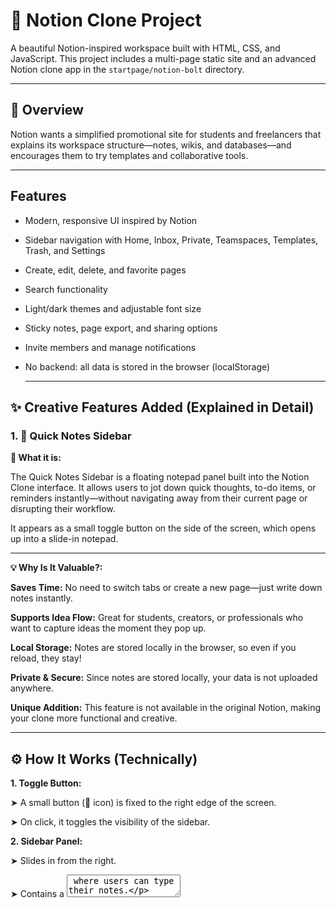 # 📝 Notion Clone Project

A beautiful Notion-inspired workspace built with HTML, CSS, and JavaScript. This project includes a multi-page static site and an advanced Notion clone app in the `startpage/notion-bolt` directory.

--- 
## 📌 Overview

Notion wants a simplified promotional site for students and freelancers that explains its workspace structure—notes, wikis, and databases—and encourages them to try templates and collaborative tools.

---

## Features

- Modern, responsive UI inspired by Notion
- Sidebar navigation with Home, Inbox, Private, Teamspaces, Templates, Trash, and Settings
- Create, edit, delete, and favorite pages
- Search functionality
- Light/dark themes and adjustable font size
- Sticky notes, page export, and sharing options
- Invite members and manage notifications
- No backend: all data is stored in the browser (localStorage)

  ---

## ✨ Creative Features Added (Explained in Detail)

### 1. 📝 Quick Notes Sidebar

**🧾 What it is:** 

The Quick Notes Sidebar is a floating notepad panel built into the Notion Clone interface. It allows users to jot down quick thoughts, to-do items, or reminders instantly—without navigating away from their current page or disrupting their workflow.

It appears as a small toggle button on the side of the screen, which opens up into a slide-in notepad.

---
**💡 Why Is It Valuable?:** 

   **Saves Time:** No need to switch tabs or create a new page—just write down notes instantly.

   **Supports Idea Flow:** Great for students, creators, or professionals who want to capture ideas the moment they pop up.

   **Local Storage:** Notes are stored locally in the browser, so even if you reload, they stay!

   **Private & Secure:** Since notes are stored locally, your data is not uploaded anywhere.

   **Unique Addition:** This feature is not available in the original Notion, making your clone more functional and creative.

---
## ⚙️ How It Works (Technically)

**1. Toggle Button:**

➤ A small button (📝 icon) is fixed to the right edge of the screen.

➤ On click, it toggles the visibility of the sidebar.

**2. Sidebar Panel:**

➤ Slides in from the right.

➤ Contains a <textarea> where users can type their notes.

**3. Save Notes:**

➤ Uses JavaScript + localStorage to save the notes in the browser.

➤ Notes persist even after page reload.

**4. Close Button:**

➤ Users can hide the sidebar anytime by clicking the close (❌) icon.

---

## 🌐 Example UI Flow:
Click 📝 → Sidebar slides in → Type something → It auto-saves using localStorage → Close it anytime.

---

## 🛠️ Technologies Used
- **HTML5** –Pages for note categories, embedded videos, and real-time collaboration promo

- **CSS3** – Soft typography, collapsible menus, floating sidebars

- **JavaScript** – Toggle views (list, Kanban), collapsible blocks, copy-to-clipboard
  
- **Google Fonts** – Clean, modern typography
  
- **Figma (Design Phase)** – Layout of dashboard, note blocks, and call-to-action sections
---



## 📁 Folder Structure

```
/ (root)
├── index.html                # Main landing page
├── styles.css                # Main styles
├── script.js                 # Header navigation logic
├── [other HTML pages]        # login, calendar, mail, ai, enterprise, pricing, etc.
├── assets/                   # Images, icons, videos
├── startpage/
│   └── notion-bolt/          # Advanced Notion clone app
│       ├── index.html
│       ├── styles.css
│       ├── script.js
│       ├── package.json
│       └── ...
```

## 🚀 How to Run the Project

1. Clone this repository:
   ```bash
   git clone https://github.com/RaginiSingh2024/Notion-Clone-Project.git
   ```

2. Open the folder and run the HTML file in your browser:
   ```bash
   cd Notion-clone-project
   open index.html   # or double-click the file manually
   ```

---

## 🌐 Live Demo

> Deployed via GitHub Pages:  
> [https://RaginiSingh2024.github.io/Notion-Clone-Project/](https://RaginiSingh2024.github.io/Notion-Clone-Project/)

---


## 📈 Future Enhancements

**🔒User Authentication**

Implement login/signup functionality using Firebase or OAuth to allow personalized note-taking and workspace management.

**🌙 Dark Mode Toggle**

Add a dark/light mode switch using CSS variables and JavaScript for better accessibility and user preference.

**📤 Cloud Syncing**

Store notes and pages on cloud databases (e.g., Firebase, Supabase) for cross-device support and data safety.

**🧩 Custom Templates**

Allow users to create and save their own templates for docs, wikis, and kanban boards.


**📅 Calendar & Reminders Integration**

Integrate a calendar system with the ability to set tasks, events, and automated reminders.


**📝 Markdown Support**

Enable users to write notes in markdown syntax and preview formatted output live.


**🧠 AI Summarizer / Assistant**

Add a basic AI assistant to help summarize long notes or suggest tags automatically.


**💬 Collaboration Support**

Introduce shared pages or live collaborative editing with WebSocket or Firebase Realtime DB.


**📎 File Attachments**
Let users upload and attach files/images within their pages or notes.


**🔍 Advanced Search**
Implement a smarter, fuzzy search to help users find any content across the workspace instantly.

---

## 🔗 Additional Resources

- 🎨 **Figma Prototype For Website:** [View UI Design](https://www.figma.com/proto/zahiyoE4ROINoXP8fxze8g/Notion-Clone-Project?node-id=0-1&t=I82iIErHO1HDpyRh-1)
- 🎨 **Figma Prototype For App:** [View UI Design](https://www.figma.com/proto/zahiyoE4ROINoXP8fxze8g/Notion-Clone-Project?node-id=13-18&t=I82iIErHO1HDpyRh-1)
- 📊 **Business Model Canvas:** [View Document](https://docs.google.com/spreadsheets/d/1jN0wnT8u4Vzsxdn18lJOmF0uYwDTc9JhzG5Pq_0VOLY/edit?usp=sharing)
- 📘 **Documentation:** [View Document](https://itmgrp-my.sharepoint.com/:w:/g/personal/isubtech_2024_raginis_itmgroup_itm_edu/Eb4bhjE_QiRPmRF9jpCEL0EBtL1NWmF5F3BidAlmNCAmkA?e=o15fiw)

---

## 📬 Contact

Created by Ragini Singh
GitHub: [https://github.com/RaginiSingh2024](https://github.com/RaginiSingh2024)  
Email: raginisingh.sejal@gmail.com

---
